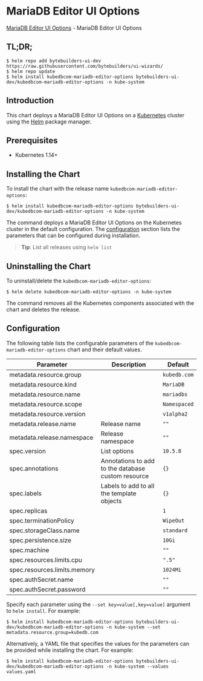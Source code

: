 # MariaDB Editor UI Options

[MariaDB Editor UI Options](https://byte.builders) - MariaDB Editor UI Options

## TL;DR;

```console
$ helm repo add bytebuilders-ui-dev https://raw.githubusercontent.com/bytebuilders/ui-wizards/
$ helm repo update
$ helm install kubedbcom-mariadb-editor-options bytebuilders-ui-dev/kubedbcom-mariadb-editor-options -n kube-system
```

## Introduction

This chart deploys a MariaDB Editor UI Options on a [Kubernetes](http://kubernetes.io) cluster using the [Helm](https://helm.sh) package manager.

## Prerequisites

- Kubernetes 1.14+

## Installing the Chart

To install the chart with the release name `kubedbcom-mariadb-editor-options`:

```console
$ helm install kubedbcom-mariadb-editor-options bytebuilders-ui-dev/kubedbcom-mariadb-editor-options -n kube-system
```

The command deploys a MariaDB Editor UI Options on the Kubernetes cluster in the default configuration. The [configuration](#configuration) section lists the parameters that can be configured during installation.

> **Tip**: List all releases using `helm list`

## Uninstalling the Chart

To uninstall/delete the `kubedbcom-mariadb-editor-options`:

```console
$ helm delete kubedbcom-mariadb-editor-options -n kube-system
```

The command removes all the Kubernetes components associated with the chart and deletes the release.

## Configuration

The following table lists the configurable parameters of the `kubedbcom-mariadb-editor-options` chart and their default values.

|          Parameter           |                    Description                     |   Default    |
|------------------------------|----------------------------------------------------|--------------|
| metadata.resource.group      |                                                    | `kubedb.com` |
| metadata.resource.kind       |                                                    | `MariaDB`    |
| metadata.resource.name       |                                                    | `mariadbs`   |
| metadata.resource.scope      |                                                    | `Namespaced` |
| metadata.resource.version    |                                                    | `v1alpha2`   |
| metadata.release.name        | Release name                                       | `""`         |
| metadata.release.namespace   | Release namespace                                  | `""`         |
| spec.version                 | List options                                       | `10.5.8`     |
| spec.annotations             | Annotations to add to the database custom resource | `{}`         |
| spec.labels                  | Labels to add to all the template objects          | `{}`         |
| spec.replicas                |                                                    | `1`          |
| spec.terminationPolicy       |                                                    | `WipeOut`    |
| spec.storageClass.name       |                                                    | `standard`   |
| spec.persistence.size        |                                                    | `10Gi`       |
| spec.machine                 |                                                    | `""`         |
| spec.resources.limits.cpu    |                                                    | `".5"`       |
| spec.resources.limits.memory |                                                    | `1024Mi`     |
| spec.authSecret.name         |                                                    | `""`         |
| spec.authSecret.password     |                                                    | `""`         |


Specify each parameter using the `--set key=value[,key=value]` argument to `helm install`. For example:

```console
$ helm install kubedbcom-mariadb-editor-options bytebuilders-ui-dev/kubedbcom-mariadb-editor-options -n kube-system --set metadata.resource.group=kubedb.com
```

Alternatively, a YAML file that specifies the values for the parameters can be provided while
installing the chart. For example:

```console
$ helm install kubedbcom-mariadb-editor-options bytebuilders-ui-dev/kubedbcom-mariadb-editor-options -n kube-system --values values.yaml
```
